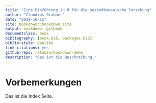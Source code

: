 ```yaml
--- 
title: "Eine Einführung in R für die sozioökonomische Forschung"
author: "Claudius Gräbner"
date: "2019-10-15"
site: bookdown::bookdown_site
output: bookdown::gitbook
documentclass: book
bibliography: [book.bib, packages.bib]
biblio-style: apalike
link-citations: yes
github-repo: rstudio/bookdown-demo
description: "Das ist die Beschreibung."
---
```


# Vorbemerkungen

Das ist die Index Seite.

